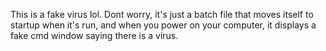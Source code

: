 This is a fake virus lol.
Dont worry, it's just a batch file that moves itself to startup when it's run, and when you power on your computer, it displays a fake cmd window saying there is a virus.
